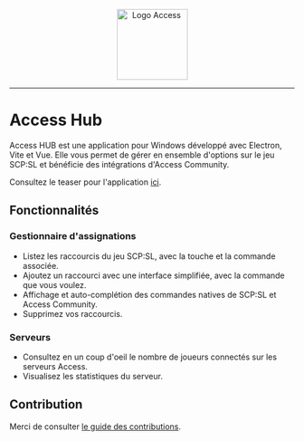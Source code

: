 <p align="center">
  <img src="https://access-community.fr/logo.svg"  width="125" alt="Logo Access">
</p>

---

# Access Hub

Access HUB est une application pour Windows développé avec Electron, Vite et Vue.
Elle vous permet de gérer en ensemble d'options sur le jeu SCP:SL et bénéficie des intégrations d'Access Community.

Consultez le teaser pour l'application [ici](https://youtu.be/EwQ615FImQU).

## Fonctionnalités

### Gestionnaire d'assignations
- Listez les raccourcis du jeu SCP:SL, avec la touche et la commande associée.
- Ajoutez un raccourci avec une interface simplifiée, avec la commande que vous voulez.
- Affichage et auto-complétion des commandes natives de SCP:SL et Access Community.
- Supprimez vos raccourcis.

### Serveurs
- Consultez en un coup d'oeil le nombre de joueurs connectés sur les serveurs Access.
- Visualisez les statistiques du serveur.

## Contribution

Merci de consulter [le guide des contributions](contributing.md).
